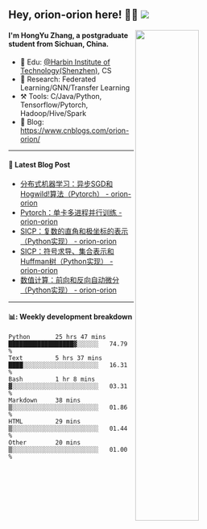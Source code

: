 <!--
 * @Descripttion: 
 * @Version: 1.0
 * @Author: ZhangHongYu
 * @Date: 2022-03-13 11:15:04
 * @LastEditors: ZhangHongYu
 * @LastEditTime: 2022-07-03 14:37:10
-->
## Hey, orion-orion here! 👋🏻  ![](https://komarev.com/ghpvc/?username=orion-orion)


<img align="right" src="https://github-readme-stats.vercel.app/api?username=orion-orion&show_icons=true&hide_border=true" width="50%">

#### I'm HongYu Zhang, a postgraduate student from Sichuan, China.
- 🏫 Edu: [@Harbin Institute of Technology(Shenzhen)](https://www.hitsz.edu.cn/index.html), CS
- 🔭 Research: Federated Learning/GNN/Transfer Learning
- ⚒️ Tools: C/Java/Python, Tensorflow/Pytorch, Hadoop/Hive/Spark
- 📗 Blog: https://www.cnblogs.com/orion-orion/ 

___

#### 📕  Latest Blog Post 
<!-- BLOG-POST-LIST:START -->
- [分布式机器学习：异步SGD和Hogwild!算法（Pytorch） - orion-orion](https://www.cnblogs.com/orion-orion/p/17118029.html)
- [Pytorch：单卡多进程并行训练 - orion-orion](https://www.cnblogs.com/orion-orion/p/17066473.html)
- [SICP：复数的直角和极坐标的表示（Python实现） - orion-orion](https://www.cnblogs.com/orion-orion/p/17065543.html)
- [SICP：符号求导、集合表示和Huffman树（Python实现） - orion-orion](https://www.cnblogs.com/orion-orion/p/17026000.html)
- [数值计算：前向和反向自动微分（Python实现） - orion-orion](https://www.cnblogs.com/orion-orion/p/17010353.html)
<!-- BLOG-POST-LIST:END -->

____

#### 📊: Weekly development breakdown
<!--START_SECTION:waka-->

```text
Python       25 hrs 47 mins  ██████████████████▓░░░░░░   74.79 %
Text         5 hrs 37 mins   ████░░░░░░░░░░░░░░░░░░░░░   16.31 %
Bash         1 hr 8 mins     ▓░░░░░░░░░░░░░░░░░░░░░░░░   03.31 %
Markdown     38 mins         ▒░░░░░░░░░░░░░░░░░░░░░░░░   01.86 %
HTML         29 mins         ▒░░░░░░░░░░░░░░░░░░░░░░░░   01.44 %
Other        20 mins         ▒░░░░░░░░░░░░░░░░░░░░░░░░   01.00 %
```

<!--END_SECTION:waka-->













